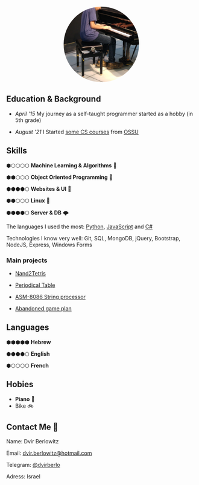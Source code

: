 <p align="center">
    <img
        alt="avatar"
        src="./avatar_512.png"
        width="200"
        style="border-radius:50%!important;"
    />
</p>

## Education & Background
- *April '15*  My journey as a self-taught programmer started as a hobby (in 5th grade)

- *August '21*  I Started [some CS courses](https://github.com/dvirberlo/dvirberlo/blob/main/TIMELINE.md#2021) from [OSSU](https://github.com/ossu/computer-science#readme)

<!-- TODO: - *August '22*  Finished high school with 10 study units in computers -->

## Skills

⬢⬡⬡⬡⬡
**Machine Learning & Algorithms** 🧠

⬢⬢⬡⬡⬡
**Object Oriented Programming** 🚚

⬢⬢⬢⬢⬡
**Websites & UI** 📱

⬢⬢⬡⬡⬡
**Linux** 🐧

⬢⬢⬢⬢⬡
**Server & DB** 🌩️


The languages I used the most:
[Python](https://github.com/dvirberlo/nand2tetris_project),
[JavaScript](https://github.com/dvirberlo/game/blob/main/app.js)
and [C#](https://github.com/dvirberlo/periodical_table)

Technologies I know very well:
Git,
SQL,
MongoDB,
jQuery,
Bootstrap,
NodeJS,
Express,
Windows Forms

### Main projects
- [Nand2Tetris](https://github.com/dvirberlo/nand2tetris_project)

- [Periodical Table](https://github.com/dvirberlo/periodical_table)

- [ASM-8086 String processor](https://github.com/dvirberlo/asm8086_text)

- [Abandoned game plan](https://github.com/dvirberlo/game)


## Languages
⬢⬢⬢⬢⬢
**Hebrew**

⬢⬢⬢⬢⬡
**English**

⬢⬡⬡⬡⬡
**French**

<!-- ## Work Experience

none -->

## Hobies

- **Piano** 🎹
- Bike 🚲

## Contact Me 👋
Name:
Dvir Berlowitz

Email:
dvir.berlowitz@hotmail.com

Telegram:
[@dvirberlo](https://t.me/dvirberlo)

Adress:
Israel 

<!-- TODO: linkedIn -->

